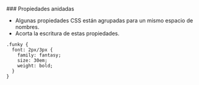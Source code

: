 ### Propiedades anidadas

- Algunas propiedades CSS están agrupadas para un mismo espacio de nombres.
- Acorta la escritura de estas propiedades.

```
.funky {
  font: 2px/3px {
    family: fantasy;
    size: 30em;
    weight: bold;
  }
}
```
